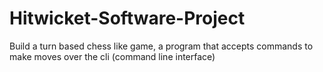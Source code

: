 # Hitwicket-Software-Project
Build a turn based chess like game, a program that accepts commands to make moves over the cli (command line interface)
